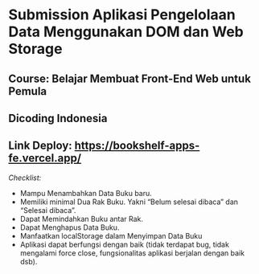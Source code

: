 # Submission Aplikasi Pengelolaan Data Menggunakan DOM dan Web Storage

Course: Belajar Membuat Front-End Web untuk Pemula
--
Dicoding Indonesia
--
Link Deploy: https://bookshelf-apps-fe.vercel.app/
--
*Checklist:*
- Mampu Menambahkan Data Buku baru.
- Memiliki minimal Dua Rak Buku. Yakni “Belum selesai dibaca” dan “Selesai dibaca”.
- Dapat Memindahkan Buku antar Rak.
- Dapat Menghapus Data Buku.
- Manfaatkan localStorage dalam Menyimpan Data Buku
- Aplikasi dapat berfungsi dengan baik (tidak terdapat bug, tidak mengalami force close, fungsionalitas aplikasi berjalan dengan baik dsb).
